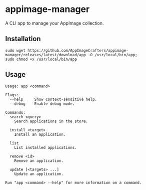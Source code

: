 # appimage-manager

A CLI app to manage your AppImage collection.

## Installation 

```shell script
sudo wget https://github.com/AppImageCrafters/appimage-manager/releases/latest/download/app -O /usr/local/bin/app; 
sudo chmod +x /usr/local/bin/app
```

## Usage
```shell script
Usage: app <command>

Flags:
  --help     Show context-sensitive help.
  --debug    Enable debug mode.

Commands:
  search <query>
    Search applications in the store.

  install <target>
    Install an application.

  list
    List installed applications.

  remove <id>
    Remove an application.

  update [<targets> ...]
    Update an application.

Run "app <command> --help" for more information on a command.
```
